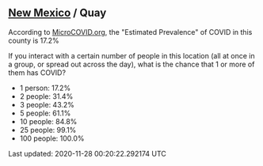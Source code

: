 
## [New Mexico](/united-states/new-mexico) / Quay

According to [MicroCOVID.org](http://microcovid.org),
the "Estimated Prevalence" of COVID in this county is 17.2%

If you interact with a certain number of people in this location
(all at once in a group, or spread out across the day), what is the chance that
1 or more of them has COVID?

- 1 person: 17.2%
- 2 people: 31.4%
- 3 people: 43.2%
- 5 people: 61.1%
- 10 people: 84.8%
- 25 people: 99.1%
- 100 people: 100.0%

Last updated: 2020-11-28 00:20:22.292174 UTC
